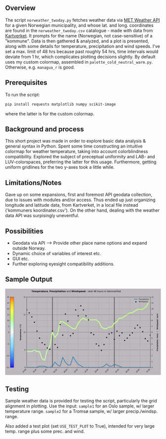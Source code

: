 ## Overview
The script `norweather_twoday.py` fetches weather data via [MET Weather API](https://api.met.no/) for a given Norwegian municipality, and whose lat. and long. coordinates are found in the `norweather_twoday.csv` catalogue - made with data from [Kartverket](https://www.kartverket.no/). It prompts for the name (Norwegian, not case-sensitive) of a "kommune". Data is then gathered & analyzed, and a plot is presented, along with some details for temperature, precipitation and wind speeds. I've set a max. limit of 48 hrs because past roughly 54 hrs, time intervals would deviate from 1 hr, which complicates plotting decisions slightly. By default uses my custom colormap, assembled in `palette_cold_neutral_warm.py`. Otherwise, e.g. `managua_r` is good.

## Prerequisites
To run the script:

```bash
pip install requests matplotlib numpy scikit-image
```
where the latter is for the custom colormap.

## Background and process
This short project was made in order to explore basic data analysis & general syntax in Python. Spent some time constructing an intuitive colormap for weather temperature, taking into account colorblindness compatibility. Explored the subject of preceptual uniformity and LAB- and LUV-colorspaces, preferring the latter for this usage. Furthermore, getting uniform gridlines for the two y-axes took a little while.

## Limitations/Notes
Gave up on some expansions, first and foremost API geodata collection, due to issues with modules and/or access. Thus ended up just organizing longitude and latitude data, from Kartverket, in a local file instead ('kommuners koordinater.csv'). On the other hand, dealing with the weather data API was surpisingly uneventful.

## Possibilities
- Geodata via API --> Provide other place name options and expand outside Norway.
- Dynamic choice of variables of interest etc.
- GUI etc.
- Further exploring eyesight compatibility additions.

## Sample Output
![Sample plot of temperature and precipitation](sample_plot.png)

## Testing
Sample weather data is provided for testing the script, particularly the grid alignment in plotting. Use the input: 
`sample1`   for an Oslo sample,   w/ larger temperature     range.
`sample2`   for a  Tromsø sample, w/ larger precip./windsp. range.

Also added a test plot (set `USE_TEST_PLOT` to True), intended for very large temp. range plus some prec. and wind.

